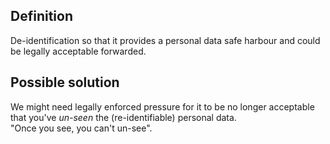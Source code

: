 ## Definition
De-identification so that it provides a personal data safe harbour and could be legally acceptable forwarded.

## Possible solution
We might need legally enforced pressure for it to be no longer acceptable that you've _un-seen_ the (re-identifiable) personal data.  
"Once you see, you can't un-see".
